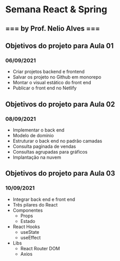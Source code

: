 # Semana React & Spring
## === by Prof. Nelio Alves ===


## Objetivos do projeto para Aula 01
### 		06/09/2021
* Criar projetos backend e frontend
* Salvar os projeto no Github em monorepo
* Montar o visual estático do front end
* Publicar o front end no Netlify

## Objetivos do projeto para Aula 02
### 		08/09/2021
* Implementar o back end
* Modelo de domínio
* Estruturar o back end no padrão camadas
* Consulta paginada de vendas
* Consultas agrupadas para gráficos
* Implantação na nuvem

## Objetivos do projeto para Aula 03
### 		10/09/2021
* Integrar back end e front end
* Três pilares do React
* Componentes
  * Props
  * Estado
* React Hooks
  * useState
  * useEffect
* Libs
  * React Router DOM
  * Axios

